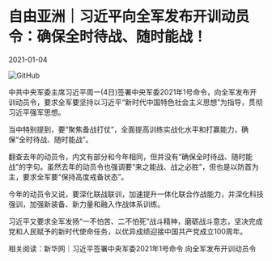 # 自由亚洲｜习近平向全军发布开训动员令：确保全时待战、随时能战！

2021-01-04

![GitHub](https://chinadigitaltimes.net/chinese/files/2021/01/image-1609760700858.png)

中共中央军委主席习近平周一(4日)签署中央军委2021年1号命令，向全军发布开训动员令，要求全军要坚持以习近平“新时代中国特色社会主义思想”为指导，贯彻习近平强军思想。

当中特别提到，要“聚焦备战打仗”，全面提高训练实战化水平和打赢能力，确保“全时待战、随时能战”。

翻查去年的动员令，内文有部分和今年相同，但并没有“确保全时待战、随时能战”的字句。虽然去年的动员令也强调要“来之能战、战之必胜”，但也是以防首为主，要求全军要“保持高度戒备状态”。

今年的动员令又说，要深化联战联训，加速提升一体化联合作战能力，并深化科技强训，加强新装备、新力量和融入作战体系训练。

习近平又要求全军发扬“一不怕苦、二不怕死”战斗精神，磨砺战斗意志，坚决完成党和人民赋予的新时代使命任务，以优异成绩迎接中国共产党成立100周年。

相关阅读：新华网｜习近平签署中央军委2021年1号命令 向全军发布开训动员令

